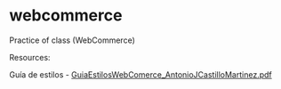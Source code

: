 # webcommerce
Practice of class (WebCommerce)

Resources:

Guía de estilos -
[GuiaEstilosWebComerce_AntonioJCastilloMartinez.pdf](https://github.com/Cervezzo/webcommerce/files/7731057/GuiaEstilosWebComerce_AntonioJCastilloMartinez.pdf)

